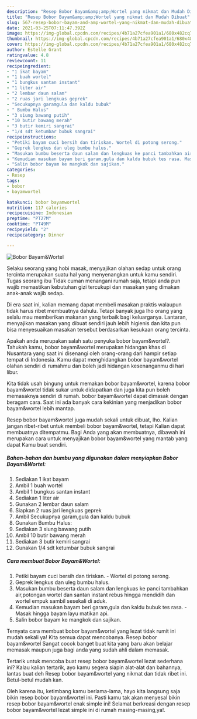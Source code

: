 ```yaml
---
description: "Resep Bobor Bayam&amp;amp;Wortel yang nikmat dan Mudah Dibuat"
title: "Resep Bobor Bayam&amp;amp;Wortel yang nikmat dan Mudah Dibuat"
slug: 567-resep-bobor-bayam-and-amp-wortel-yang-nikmat-dan-mudah-dibuat
date: 2021-03-25T07:11:47.392Z
image: https://img-global.cpcdn.com/recipes/4b71a27cfea901a1/680x482cq70/bobor-bayamwortel-foto-resep-utama.jpg
thumbnail: https://img-global.cpcdn.com/recipes/4b71a27cfea901a1/680x482cq70/bobor-bayamwortel-foto-resep-utama.jpg
cover: https://img-global.cpcdn.com/recipes/4b71a27cfea901a1/680x482cq70/bobor-bayamwortel-foto-resep-utama.jpg
author: Estelle Grant
ratingvalue: 4.8
reviewcount: 11
recipeingredient:
- "1 ikat bayam"
- "1 buah wortel"
- "1 bungkus santan instant"
- "1 liter air"
- "2 lembar daun salam"
- "2 ruas jari lengkuas geprek"
- "Secukupnya garamgula dan kaldu bubuk"
- " Bumbu Halus"
- "3 siung bawang putih"
- "10 butir bawang merah"
- "3 butir kemiri sangrai"
- "1/4 sdt ketumbar bubuk sangrai"
recipeinstructions:
- "Petiki bayam cuci bersih dan tiriskan. Wortel di potong serong."
- "Geprek lengkus dan uleg bumbu halus."
- "Masukan bumbu beserta daun salam dan lengkuas ke panci tambahkan air,potongan wortel dan santan instant rebus hingga mendidih dan wortel empuk sambil sesekali di aduk."
- "Kemudian masukan bayam beri garam,gula dan kaldu bubuk tes rasa. Masak hingga bayam layu matikan api."
- "Salin bobor bayam ke mangkok dan sajikan."
categories:
- Resep
tags:
- bobor
- bayamwortel

katakunci: bobor bayamwortel 
nutrition: 117 calories
recipecuisine: Indonesian
preptime: "PT27M"
cooktime: "PT49M"
recipeyield: "2"
recipecategory: Dinner

---
```



![Bobor Bayam&amp;Wortel](https://img-global.cpcdn.com/recipes/4b71a27cfea901a1/680x482cq70/bobor-bayamwortel-foto-resep-utama.jpg)

Selaku seorang yang hobi masak, menyajikan olahan sedap untuk orang tercinta merupakan suatu hal yang menyenangkan untuk kamu sendiri. Tugas seorang ibu Tidak cuman menangani rumah saja, tetapi anda pun wajib memastikan kebutuhan gizi tercukupi dan masakan yang dimakan anak-anak wajib sedap.

Di era  saat ini, kalian memang dapat membeli masakan praktis walaupun tidak harus ribet membuatnya dahulu. Tetapi banyak juga lho orang yang selalu mau memberikan makanan yang terbaik bagi keluarganya. Lantaran, menyajikan masakan yang dibuat sendiri jauh lebih higienis dan kita pun bisa menyesuaikan masakan tersebut berdasarkan kesukaan orang tercinta. 



Apakah anda merupakan salah satu penyuka bobor bayam&amp;wortel?. Tahukah kamu, bobor bayam&amp;wortel merupakan hidangan khas di Nusantara yang saat ini disenangi oleh orang-orang dari hampir setiap tempat di Indonesia. Kamu dapat menghidangkan bobor bayam&amp;wortel olahan sendiri di rumahmu dan boleh jadi hidangan kesenanganmu di hari libur.

Kita tidak usah bingung untuk memakan bobor bayam&amp;wortel, karena bobor bayam&amp;wortel tidak sukar untuk didapatkan dan juga kita pun boleh memasaknya sendiri di rumah. bobor bayam&amp;wortel dapat dimasak dengan beragam cara. Saat ini ada banyak cara kekinian yang menjadikan bobor bayam&amp;wortel lebih mantap.

Resep bobor bayam&amp;wortel juga mudah sekali untuk dibuat, lho. Kalian jangan ribet-ribet untuk membeli bobor bayam&amp;wortel, tetapi Kalian dapat membuatnya ditempatmu. Bagi Anda yang akan membuatnya, dibawah ini merupakan cara untuk menyajikan bobor bayam&amp;wortel yang mantab yang dapat Kamu buat sendiri.

<!--inarticleads1-->

##### Bahan-bahan dan bumbu yang digunakan dalam menyiapkan Bobor Bayam&amp;Wortel:

1. Sediakan 1 ikat bayam
1. Ambil 1 buah wortel
1. Ambil 1 bungkus santan instant
1. Sediakan 1 liter air
1. Gunakan 2 lembar daun salam
1. Siapkan 2 ruas jari lengkuas geprek
1. Ambil Secukupnya garam,gula dan kaldu bubuk
1. Gunakan  Bumbu Halus:
1. Sediakan 3 siung bawang putih
1. Ambil 10 butir bawang merah
1. Sediakan 3 butir kemiri sangrai
1. Gunakan 1/4 sdt ketumbar bubuk sangrai




<!--inarticleads2-->

##### Cara membuat Bobor Bayam&amp;Wortel:

1. Petiki bayam cuci bersih dan tiriskan. - Wortel di potong serong.
1. Geprek lengkus dan uleg bumbu halus.
1. Masukan bumbu beserta daun salam dan lengkuas ke panci tambahkan air,potongan wortel dan santan instant rebus hingga mendidih dan wortel empuk sambil sesekali di aduk.
1. Kemudian masukan bayam beri garam,gula dan kaldu bubuk tes rasa. - Masak hingga bayam layu matikan api.
1. Salin bobor bayam ke mangkok dan sajikan.




Ternyata cara membuat bobor bayam&amp;wortel yang lezat tidak rumit ini mudah sekali ya! Kita semua dapat mencobanya. Resep bobor bayam&amp;wortel Sangat cocok banget buat kita yang baru akan belajar memasak maupun juga bagi anda yang sudah ahli dalam memasak.

Tertarik untuk mencoba buat resep bobor bayam&amp;wortel lezat sederhana ini? Kalau kalian tertarik, ayo kamu segera siapin alat-alat dan bahannya, lantas buat deh Resep bobor bayam&amp;wortel yang nikmat dan tidak ribet ini. Betul-betul mudah kan. 

Oleh karena itu, ketimbang kamu berlama-lama, hayo kita langsung saja bikin resep bobor bayam&amp;wortel ini. Pasti kamu tak akan menyesal bikin resep bobor bayam&amp;wortel enak simple ini! Selamat berkreasi dengan resep bobor bayam&amp;wortel lezat simple ini di rumah masing-masing,ya!.


